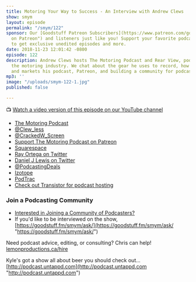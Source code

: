 ```yaml
---
title: Motoring Your Way to Success - An Interview with Andrew Clews
show: smym
layout: episode
permalink: "/smym/122"
sponsor: Our [Goodstuff Patreon Subscribers](https://www.patreon.com/goodstuff "Goodstuff
  on Patreon") and listeners just like you! Support your favorite podcasts directly
  to get exclusive unedited episodes and more.
date: 2018-11-23 12:01:42 -0800
episode: 122
description: Andrew Clews hosts The Motoring Podcast and Rear View, podcasts all about
  the motoring industry. We chat about the gear he uses to record, how he edits, publishes,
  and markets his podcast, Patreon, and building a community for podcasters.
mp3: ''
image: "/uploads/smym-122-1.jpg"
published: false

---
```

📺 [Watch a video version of this episode on our YouTube channel](https://www.youtube.com/watch?v=PH-Tq-vBJfA)

* [The Motoring Podcast](https://www.motoringpodcast.com/)
* [@Clew_less](https://twitter.com/Clew_less)
* [@CrackedW_Screen](https://twitter.com/CrackedW_Screen)
* [Support The Motoring Podcast on Patreon](https://www.patreon.com/bePatron?u=91306)
* [Squarespace](https://www.squarespace.com/)
* [Ray Ortega on Twitter](https://twitter.com/podcasthelper)
* [Daniel J Lewis on Twitter](https://twitter.com/theDanielJLewis)
* [@PodcastingDeals](https://twitter.com/PodcastingDeals)
* [Izotope](https://www.izotope.com)
* [PodTrac](https://www.podtrac.com/)
* [Check out Transistor for podcast hosting](https://transistor.fm/?via=chris)


### Join a Podcasting Community

* [Interested in Joining a Community of Podcasters?](https://mailchi.mp/ad73a5bdfab5/podcasting)
* If you'd like to be interviewed on the show, [https://goodstuff.fm/smym/ask/](https://goodstuff.fm/smym/ask/ "https://goodstuff.fm/smym/ask/")

Need podcast advice, editing, or consulting? Chris can help! [lemonproductions.ca/hire](https://lemonproductions.ca/hire)

Kyle's got a show all about beer you should check out... [http://podcast.untappd.com](http://podcast.untappd.com "http://podcast.untappd.com")